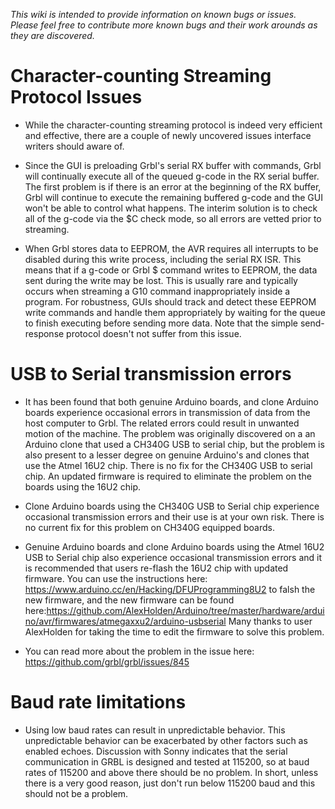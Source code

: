 _This wiki is intended to provide information on known bugs or issues. Please feel free to contribute more known bugs and their work arounds as they are discovered._

# Character-counting Streaming Protocol Issues
 
* While the character-counting streaming protocol is indeed very efficient and effective, there are a couple of newly uncovered issues interface writers should aware of.

 * Since the GUI is preloading Grbl's serial RX buffer with commands, Grbl will continually execute all of the queued g-code in the RX serial buffer. The first problem is if there is an error at the beginning of the RX buffer, Grbl will continue to execute the remaining buffered g-code and the GUI won't be able to control what happens. The interim solution is to check all of the g-code via the $C check mode, so all errors are vetted prior to streaming.

 * When Grbl stores data to EEPROM, the AVR requires all interrupts to be disabled during this write process, including the serial RX ISR. This means that if a g-code or Grbl $ command writes to EEPROM, the data sent during the write may be lost. This is usually rare and typically occurs when streaming a G10 command inappropriately inside a program. For robustness, GUIs should track and detect these EEPROM write commands and handle them appropriately by waiting for the queue to finish executing before sending more data. Note that the simple send-response protocol doesn't not suffer from this issue.

# USB to Serial transmission errors

* It has been found that both genuine Arduino boards, and clone Arduino boards experience occasional errors in transmission of data from the host computer to Grbl. The related errors could result in unwanted motion of the machine. The problem was originally discovered on a an Arduino clone that used a CH340G USB to serial chip, but the problem is also present to a lesser degree on genuine Arduino's and clones that use the Atmel 16U2 chip.  There is no fix for the CH340G USB to serial chip. An updated firmware is required to eliminate the problem on the boards using the 16U2 chip. 

* Clone Arduino boards using the CH340G USB to Serial chip experience occasional transmission errors and their use is at your own risk. There is no current fix for this problem on CH340G equipped boards.

* Genuine Arduino boards and clone Arduino boards using the Atmel 16U2 USB to Serial chip also experience occasional transmission errors and it is recommended that users re-flash the 16U2 chip with updated firmware. You can use the instructions here: https://www.arduino.cc/en/Hacking/DFUProgramming8U2 to falsh the new firmware, and the new firmware can be found here:https://github.com/AlexHolden/Arduino/tree/master/hardware/arduino/avr/firmwares/atmegaxxu2/arduino-usbserial  Many thanks to user AlexHolden for taking the time to edit the firmware to solve this problem.

* You can read more about the problem in the issue here: https://github.com/grbl/grbl/issues/845

# Baud rate limitations

* Using low baud rates can result in unpredictable behavior. This unpredictable behavior can be exacerbated by other factors such as enabled echoes. Discussion with Sonny indicates that the serial communication in GRBL is designed and tested at 115200, so at baud rates of 115200 and above there should be no problem. In short, unless there is a very good reason, just don't run below 115200 baud and this should not be a problem. 